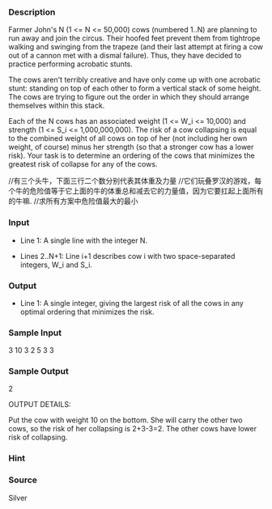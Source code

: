 
### Description
Farmer John's N (1 <= N <= 50,000) cows (numbered 1..N) are planning
to run away and join the circus.  Their hoofed feet prevent them
from tightrope walking and swinging from the trapeze (and their
last attempt at firing a cow out of a cannon met with a dismal
failure). Thus, they have decided to practice performing acrobatic
stunts.

The cows aren't terribly creative and have only come up with one
acrobatic stunt: standing on top of each other to form a vertical
stack of some height.  The cows are trying to figure out the order
in which they should arrange themselves within this stack.

Each of the N cows has an associated weight (1 <= W_i <= 10,000)
and strength (1 <= S_i <= 1,000,000,000).  The risk of a cow
collapsing is equal to the combined weight of all cows on top of
her (not including her own weight, of course) minus her strength
(so that a stronger cow has a lower risk).  Your task is to determine
an ordering of the cows that minimizes the greatest risk of collapse
for any of the cows.


//有三个头牛，下面三行二个数分别代表其体重及力量
//它们玩叠罗汉的游戏，每个牛的危险值等于它上面的牛的体重总和减去它的力量值，因为它要扛起上面所有的牛嘛.
//求所有方案中危险值最大的最小



### Input
* Line 1: A single line with the integer N.

* Lines 2..N+1: Line i+1 describes cow i with two space-separated
        integers, W_i and S_i.


### Output
* Line 1: A single integer, giving the largest risk of all the cows in
        any optimal ordering that minimizes the risk.

### Sample Input
3
10 3
2 5
3 3

### Sample Output
2

OUTPUT DETAILS:

Put the cow with weight 10 on the bottom. She will carry the other
two cows, so the risk of her collapsing is 2+3-3=2. The other cows
have lower risk of collapsing.

### Hint

### Source
Silver